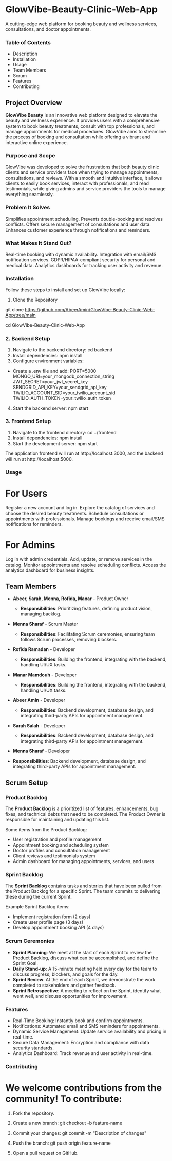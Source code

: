 # GlowVibe-Beauty-Clinic-Web-App
A cutting-edge web platform for booking beauty and wellness services, consultations, and doctor appointments.

### Table of Contents
* Description
* Installation
* Usage
* Team Members
* Scrum
* Features
* Contributing


## Project Overview
**GlowVibe Beauty** is an innovative web platform designed to elevate the beauty and wellness experience. It provides users with a comprehensive system to book beauty treatments, consult with top professionals, and manage appointments for medical procedures. GlowVibe aims to streamline the process of booking and consultation while offering a vibrant and interactive online experience.

### Purpose and Scope
GlowVibe was developed to solve the frustrations that both beauty clinic clients and service providers face when trying to manage appointments, consultations, and reviews. With a smooth and intuitive interface, it allows clients to easily book services, interact with professionals, and read testimonials, while giving admins and service providers the tools to manage everything seamlessly.

### Problem It Solves
Simplifies appointment scheduling.
Prevents double-booking and resolves conflicts.
Offers secure management of consultations and user data.
Enhances customer experience through notifications and reminders.

### What Makes It Stand Out?
Real-time booking with dynamic availability.
Integration with email/SMS notification services.
GDPR/HIPAA-compliant security for personal and medical data.
Analytics dashboards for tracking user activity and revenue.

### Installation

Follow these steps to install and set up GlowVibe locally:

1. Clone the Repository

 git clone https://github.com/AbeerAmin/GlowVibe-Beauty-Clinic-Web-App/tree/main
 
 cd GlowVibe-Beauty-Clinic-Web-App
 
### 2. Backend Setup
1. Navigate to the backend directory:
   cd backend
2. Install dependencies:
   npm install
3. Configure environment variables:
  * Create a .env file and add:
    PORT=5000
    MONGO_URI=your_mongodb_connection_string
    JWT_SECRET=your_jwt_secret_key
    SENDGRID_API_KEY=your_sendgrid_api_key
    TWILIO_ACCOUNT_SID=your_twilio_account_sid
    TWILIO_AUTH_TOKEN=your_twilio_auth_token
4. Start the backend server:
  npm start
  
### 3. Frontend Setup
1. Navigate to the frontend directory:
  cd ../frontend
2. Install dependencies:
  npm install
3. Start the development server:
  npm start
  
The application frontend will run at http://localhost:3000, and the backend will run at http://localhost:5000.


### Usage
# For Users
Register a new account and log in.
Explore the catalog of services and choose the desired beauty treatments.
Schedule consultations or appointments with professionals.
Manage bookings and receive email/SMS notifications for reminders.
# For Admins
Log in with admin credentials.
Add, update, or remove services in the catalog.
Monitor appointments and resolve scheduling conflicts.
Access the analytics dashboard for business insights.

## Team Members

- **Abeer, Sarah, Menna, Rofida, Manar** - Product Owner
  - **Responsibilities**: Prioritizing features, defining product vision, managing backlog.
  
- **Menna Sharaf** - Scrum Master
  - **Responsibilities**: Facilitating Scrum ceremonies, ensuring team follows Scrum processes, removing blockers.
  
- **Rofida Ramadan** - Developer
  - **Responsibilities**: Building the frontend, integrating with the backend, handling UI/UX tasks.
 
- **Manar Mamdouh** - Developer
  - **Responsibilities**: Building the frontend, integrating with the backend, handling UI/UX tasks.
- **Abeer Amin** - Developer
  - **Responsibilities**: Backend development, database design, and integrating third-party APIs for appointment management.

- **Sarah Salah** - Developer
  - **Responsibilities**: Backend development, database design, and integrating third-party APIs for appointment management.
 
 - **Menna Sharaf** - Developer
  - **Responsibilities**: Backend development, database design, and integrating third-party APIs for appointment management.


## Scrum Setup

### Product Backlog
The **Product Backlog** is a prioritized list of features, enhancements, bug fixes, and technical debts that need to be completed. The Product Owner is responsible for maintaining and updating this list.

Some items from the Product Backlog:
- User registration and profile management
- Appointment booking and scheduling system
- Doctor profiles and consultation management
- Client reviews and testimonials system
- Admin dashboard for managing appointments, services, and users

### Sprint Backlog
The **Sprint Backlog** contains tasks and stories that have been pulled from the Product Backlog for a specific Sprint. The team commits to delivering these during the current Sprint.

Example Sprint Backlog items:
- Implement registration form (2 days)
- Create user profile page (3 days)
- Develop appointment booking API (4 days)

### Scrum Ceremonies

- **Sprint Planning**: We meet at the start of each Sprint to review the Product Backlog, discuss what can be accomplished, and define the Sprint Goal.
- **Daily Stand-up**: A 15-minute meeting held every day for the team to discuss progress, blockers, and goals for the day.
- **Sprint Review**: At the end of each Sprint, we demonstrate the work completed to stakeholders and gather feedback.
- **Sprint Retrospective**: A meeting to reflect on the Sprint, identify what went well, and discuss opportunities for improvement.

### Features
* Real-Time Booking: Instantly book and confirm appointments.
* Notifications: Automated email and SMS reminders for appointments.
* Dynamic Service Management: Update service availability and pricing in real-time.
* Secure Data Management: Encryption and compliance with data security standards.
* Analytics Dashboard: Track revenue and user activity in real-time.

  
### Contributing

# We welcome contributions from the community! To contribute:

1. Fork the repository.
2. Create a new branch:
  git checkout -b feature-name

3. Commit your changes:
  git commit -m "Description of changes"
4. Push the branch:
  git push origin feature-name

5. Open a pull request on GitHub.


